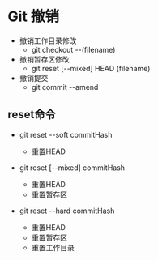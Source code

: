 # Git 撤销

- 撤销工作目录修改
  - git checkout --(filename)
- 撤销暂存区修改
  - git reset [--mixed] HEAD (filename)
- 撤销提交
  - git commit --amend
  
## reset命令

- git reset --soft commitHash
  - 重置HEAD

- git reset [--mixed] commitHash
  - 重置HEAD
  - 重置暂存区

- git reset --hard commitHash
  - 重置HEAD
  - 重置暂存区
  - 重置工作目录
